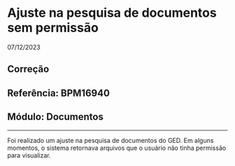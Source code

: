 # Ajuste na pesquisa de documentos sem permissão
07/12/2023
## Correção
## Referência: BPM16940
## Módulo: Documentos
***

Foi realizado um ajuste na pesquisa de documentos do GED. Em alguns momentos, o sistema retornava arquivos que o usuário não tinha permissão para visualizar.